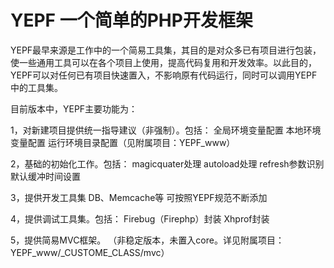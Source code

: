 YEPF 一个简单的PHP开发框架
====

YEPF最早来源是工作中的一个简易工具集，其目的是对众多已有项目进行包装，使一些通用工具可以在各个项目上使用，提高代码复用和开发效率。以此目的，YEPF可以对任何已有项目快速置入，不影响原有代码运行，同时可以调用YEPF中的工具集。

目前版本中，YEPF主要功能为：

1，对新建项目提供统一指导建议（非强制）。包括：
全局环境变量配置
本地环境变量配置
运行环境目录配置（见附属项目：YEPF_www）

2，基础的初始化工作。包括：
magicquater处理
autoload处理
refresh参数识别
默认缓冲时间设置

3，提供开发工具集
DB、Memcache等
可按照YEPF规范不断添加

4，提供调试工具集。包括：
Firebug（Firephp）封装
Xhprof封装

5，提供简易MVC框架。
（非稳定版本，未置入core。详见附属项目：YEPF_www/_CUSTOME_CLASS/mvc）


